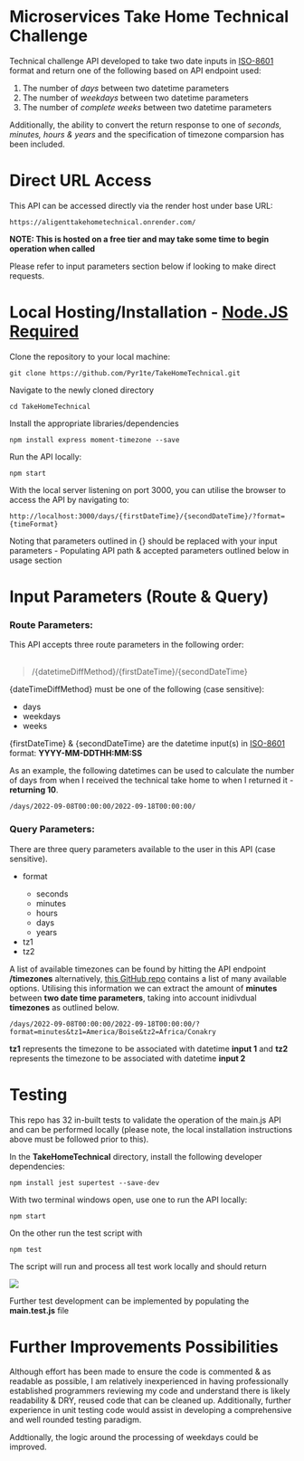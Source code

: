 # Microservices Take Home Technical Challenge

Technical challenge API developed to take two date inputs in <a href="https://en.wikipedia.org/wiki/ISO_8601">ISO-8601</a> format and return one of the following based on API endpoint used:

1) The number of _days_ between two datetime parameters
2) The number of _weekdays_ between two datetime parameters
3) The number of _complete weeks_ between two datetime parameters

Additionally, the ability to convert the return response to one of _seconds, minutes, hours & years_ and the specification of timezone comparsion has been included. 

# Direct URL Access

This API can be accessed directly via the render host under base URL:

```
https://aligenttakehometechnical.onrender.com/
```
<strong>NOTE: This is hosted on a free tier and may take some time to begin operation when called</strong>

Please refer to input parameters section below if looking to make direct requests.

# Local Hosting/Installation - <a href="https://nodejs.org/en/download/">Node.JS Required</a>

Clone the repository to your local machine:
```
git clone https://github.com/Pyr1te/TakeHomeTechnical.git
```
> 

Navigate to the newly cloned directory
```
cd TakeHomeTechnical
```

Install the appropriate libraries/dependencies
```
npm install express moment-timezone --save
```

Run the API locally:
```
npm start
```

With the local server listening on port 3000, you can utilise the browser to access the API by navigating to:
```
http://localhost:3000/days/{firstDateTime}/{secondDateTime}/?format={timeFormat}
```

Noting that parameters outlined in {} should be replaced with your input parameters - Populating API path & accepted parameters outlined below in usage section


# Input Parameters (Route & Query)

<h3>Route Parameters:</h3>
This API accepts three route parameters in the following order:

<br>
<br>

> /{datetimeDiffMethod}/{firstDateTime}/{secondDateTime}

{dateTimeDiffMethod} must be one of the following (case sensitive):
<ul>
  <li>days</li>
  <li>weekdays</li>
  <li>weeks</li>
</ul>

{firstDateTime} & {secondDateTime} are the datetime input(s) in <a href="https://en.wikipedia.org/wiki/ISO_8601">ISO-8601</a> format: <strong>YYYY-MM-DDTHH:MM:SS</strong>

As an example, the following datetimes can be used to calculate the number of days from when I received the technical take home to when I returned it - <strong>returning 10</strong>.

```
/days/2022-09-08T00:00:00/2022-09-18T00:00:00/
```

<h3>Query Parameters:</h3>

There are three query parameters available to the user in this API (case sensitive).
<ul>
  <li>format</li>
  <ul>
    <li>seconds</li>
    <li>minutes</li>
    <li>hours</li>
    <li>days</li>
    <li>years</li>
  </ul>
  <li>tz1</li>
  <li>tz2</li>
</ul>

A list of available timezones can be found by hitting the API endpoint <strong>/timezones</strong> alternatively, <a href="https://gist.github.com/diogocapela/12c6617fc87607d11fd62d2a4f42b02a">this GitHub repo</a> contains a list of many available options. Utilising this information we can extract the amount of <strong>minutes</strong> between <strong>two date time parameters</strong>, taking into account inidivdual <strong>timezones</strong> as outlined below.

```
/days/2022-09-08T00:00:00/2022-09-18T00:00:00/?format=minutes&tz1=America/Boise&tz2=Africa/Conakry
```

<strong>tz1</strong> represents the timezone to be associated with datetime <strong>input 1</strong> and <strong>tz2</strong> represents the timezone to be associated with datetime <strong>input 2</strong>

# Testing

This repo has 32 in-built tests to validate the operation of the main.js API and can be performed locally (please note, the local installation instructions above must be followed prior to this).

In the <strong>TakeHomeTechnical</strong> directory, install the following developer dependencies:

```
npm install jest supertest --save-dev
```

With two terminal windows open, use one to run the API locally:

```
npm start
```

On the other run the test script with

```
npm test
```

The script will run and process all test work locally and should return 

<img src="https://github.com/Pyr1te/TakeHomeTechnical/blob/main/testImage.JPG">

Further test development can be implemented by populating the <strong>main.test.js</strong> file

# Further Improvements Possibilities

Although effort has been made to ensure the code is commented & as readable as possible, I am relatively inexperienced in having professionally established programmers reviewing my code and understand there is likely readability & DRY, reused code that can be cleaned up. Additionally, further experience in unit testing code would assist in developing a comprehensive and well rounded testing paradigm.

Addtionally, the logic around the processing of weekdays could be improved.
